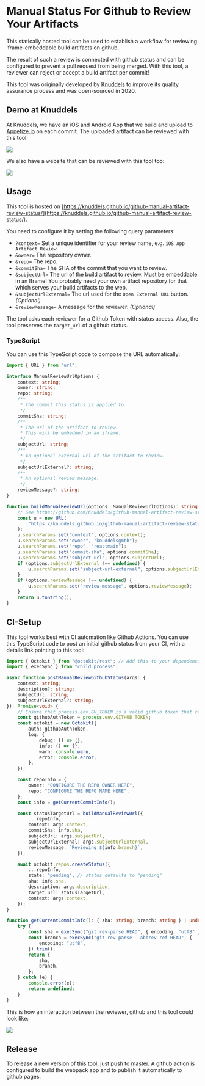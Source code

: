 # Manual Status For Github to Review Your Artifacts

This statically hosted tool can be used to establish a workflow for reviewing iframe-embeddable build artifacts on github.

The result of such a review is connected with github status and can be configured to prevent a pull request from being merged.
With this tool, a reviewer can reject or accept a build artifact per commit!

This tool was originally developed by [Knuddels](https://www.knuddels.de) to improve its quality assurance process and was open-sourced in 2020.

## Demo at Knuddels

At Knuddels, we have an iOS and Android App that we build and upload to [Appetize.io](https://appetize.io/) on each commit.
The uploaded artifact can be reviewed with this tool:

![](./docs/demo.gif)

We also have a website that can be reviewed with this tool too:

![](./docs/demo-web.gif)

## Usage

This tool is hosted on [https://knuddels.github.io/github-manual-artifact-review-status/](https://knuddels.github.io/github-manual-artifact-review-status/).

You need to configure it by setting the following query parameters:

-   `?context=` Set a unique identifier for your review name, e.g. `iOS App Artifact Review`
-   `&owner=` The repository owner.
-   `&repo=` The repo.
-   `&commitSha=` The SHA of the commit that you want to review.
-   `&subjectUrl=` The url of the build artifact to review. Must be embeddable in an Iframe! You probably need your own artifact repository for that which serves your build artifacts to the web.
-   `&subjectUrlExternal=` The url used for the `Open External URL` button. _(Optional)_
-   `&reviewMessage=` A message for the reviewer. _(Optional)_

The tool asks each reviewer for a Github Token with status access.
Also, the tool preserves the `target_url` of a github status.

### TypeScript

You can use this TypeScript code to compose the URL automatically:

```ts
import { URL } from "url";

interface ManualReviewUrlOptions {
	context: string;
	owner: string;
	repo: string;
	/**
	 * The commit this status is applied to.
	 */
	commitSha: string;
	/**
	 * The url of the artifact to review.
	 * This will be embedded in an iframe.
	 */
	subjectUrl: string;
	/**
	 * An optional external url of the artifact to review.
	 */
	subjectUrlExternal?: string;
	/**
	 * An optional review message.
	 */
	reviewMessage?: string;
}

function buildManualReviewUrl(options: ManualReviewUrlOptions): string {
	// See https://github.com/Knuddels/github-manual-artifact-review-status for source
	const u = new URL(
		"https://knuddels.github.io/github-manual-artifact-review-status/"
	);
	u.searchParams.set("context", options.context);
	u.searchParams.set("owner", "knuddelsgmbh");
	u.searchParams.set("repo", "reactmain");
	u.searchParams.set("commit-sha", options.commitSha);
	u.searchParams.set("subject-url", options.subjectUrl);
	if (options.subjectUrlExternal !== undefined) {
		u.searchParams.set("subject-url-external", options.subjectUrlExternal);
	}
	if (options.reviewMessage !== undefined) {
		u.searchParams.set("review-message", options.reviewMessage);
	}
	return u.toString();
}
```

## CI-Setup

This tool works best with CI automation like Github Actions.
You can use this TypeScript code to post an initial github status from your CI,
with a details link pointing to this tool:

```ts
import { Octokit } from "@octokit/rest"; // Add this to your dependencies.
import { execSync } from "child_process";

async function postManualReviewGithubStatus(args: {
	context: string;
	description?: string;
	subjectUrl: string;
	subjectUrlExternal?: string;
}): Promise<void> {
	// Ensure that process.env.GH_TOKEN is a valid github token that can post a new status!
	const githubAuthToken = process.env.GITHUB_TOKEN;
	const octokit = new Octokit({
		auth: githubAuthToken,
		log: {
			debug: () => {},
			info: () => {},
			warn: console.warn,
			error: console.error,
		},
	});

	const repoInfo = {
		owner: "CONFIGURE THE REPO OWNER HERE",
		repo: "CONFIGURE THE REPO NAME HERE",
	};
	const info = getCurrentCommitInfo();

	const statusTargetUrl = buildManualReviewUrl({
		...repoInfo,
		context: args.context,
		commitSha: info.sha,
		subjectUrl: args.subjectUrl,
		subjectUrlExternal: args.subjectUrlExternal,
		reviewMessage: `Reviewing ${info.branch}`,
	});

	await octokit.repos.createStatus({
		...repoInfo,
		state: "pending", // status defaults to "pending"
		sha: info.sha,
		description: args.description,
		target_url: statusTargetUrl,
		context: args.context,
	});
}

function getCurrentCommitInfo(): { sha: string; branch: string } | undefined {
	try {
		const sha = execSync("git rev-parse HEAD", { encoding: "utf8" }).trim();
		const branch = execSync("git rev-parse --abbrev-ref HEAD", {
			encoding: "utf8",
		}).trim();
		return {
			sha,
			branch,
		};
	} catch (e) {
		console.error(e);
		return undefined;
	}
}
```

This is how an interaction between the reviewer, github and this tool could look like:

![](./docs/ci-interaction.drawio.svg)

## Release

To release a new version of this tool, just push to master.
A github action is configured to build the webpack app and to publish it automatically to github pages.
